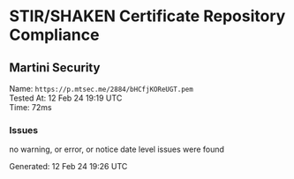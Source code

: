 # STIR/SHAKEN Certificate Repository Compliance

## Martini Security

Name: `https://p.mtsec.me/2884/bHCfjKOReUGT.pem`\
Tested At: 12 Feb 24 19:19 UTC\
Time: 72ms

### Issues

no warning, or error, or notice date level issues were found

Generated: 12 Feb 24 19:26 UTC